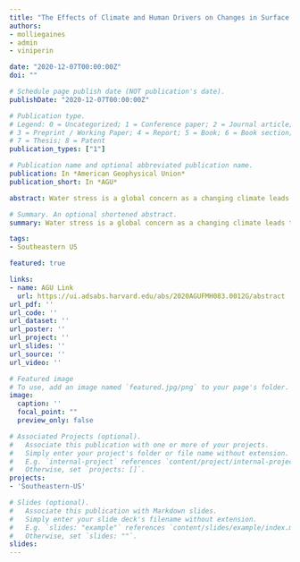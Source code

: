 ```yaml
---
title: "The Effects of Climate and Human Drivers on Changes in Surface Water in the Southeastern United States"
authors:
- molliegaines
- admin
- viniperin

date: "2020-12-07T00:00:00Z"
doi: ""

# Schedule page publish date (NOT publication's date).
publishDate: "2020-12-07T00:00:00Z"

# Publication type.
# Legend: 0 = Uncategorized; 1 = Conference paper; 2 = Journal article;
# 3 = Preprint / Working Paper; 4 = Report; 5 = Book; 6 = Book section;
# 7 = Thesis; 8 = Patent
publication_types: ["1"]

# Publication name and optional abbreviated publication name.
publication: In *American Geophysical Union*
publication_short: In *AGU*

abstract: Water stress is a global concern as a changing climate leads to variations in weather patterns and agricultural and urban areas continue to use water-intensive practices. Understanding spatial and temporal factors of surface water dynamics is key to better managing our resources and limiting the effects of water stress. However, many of the models we currently have for projecting changes in surface water do not account for human drivers such as land cover change or land use intensity. In this study, we assessed how different climate and anthropogenic drivers affect the variability of surface water in the Southeastern United States, an area that has experienced more land cover change than any other region in the country. We used the newly developed Dynamic Surface Water Extent (DSWE) Landsat Science Product from the U.S. Geological Survey to quantify surface water in the region for a time period of over 30 years. We used two linear mixed effect models with climate and anthropogenic variables (precipitation and temperature standardized anomalies, and percent of land cover types and population density respectively) as the fixed effects and the 8-digit Hydrologic Unit Code boundaries as the random effects. One model used only climate variables to estimate surface water and the other used both climate and anthropogenic variables. Our preliminary results show that the fixed effects in the second model described over 50% more of the variance in surface water than the fixed effects in the first model. These results indicate that human drivers such as land cover change and population density have more direct influence on estimating surface water than climate drivers alone. Because human drivers can be more easily managed by decision makers than climate drivers, we can infer from our results that water management practices and land use policies can be highly effective tools in adapting to and mitigating the eﬀects of water stress.

# Summary. An optional shortened abstract.
summary: Water stress is a global concern as a changing climate leads to variations in weather patterns and agricultural and urban areas continue to use water-intensive practices. Understanding spatial and temporal factors of surface water dynamics is key to better managing our resources and limiting the effects of water stress

tags:
- Southeastern US

featured: true

links:
- name: AGU Link
  url: https://ui.adsabs.harvard.edu/abs/2020AGUFMH083.0012G/abstract
url_pdf: ''
url_code: ''
url_dataset: ''
url_poster: ''
url_project: ''
url_slides: ''
url_source: ''
url_video: ''

# Featured image
# To use, add an image named `featured.jpg/png` to your page's folder. 
image:
  caption: ''
  focal_point: ""
  preview_only: false

# Associated Projects (optional).
#   Associate this publication with one or more of your projects.
#   Simply enter your project's folder or file name without extension.
#   E.g. `internal-project` references `content/project/internal-project/index.md`.
#   Otherwise, set `projects: []`.
projects:
- 'Southeastern-US'

# Slides (optional).
#   Associate this publication with Markdown slides.
#   Simply enter your slide deck's filename without extension.
#   E.g. `slides: "example"` references `content/slides/example/index.md`.
#   Otherwise, set `slides: ""`.
slides:
---
```


